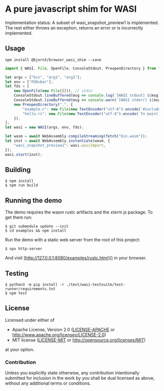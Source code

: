 # A pure javascript shim for WASI

Implementation status: A subset of wasi_snapshot_preview1 is implemented. The rest either throws an exception, returns an error or is incorrectly implemented.

## Usage

```
npm install @bjorn3/browser_wasi_shim --save
```

```javascript
import { WASI, File, OpenFile, ConsoleStdout, PreopenDirectory } from "@bjorn3/browser_wasi_shim";

let args = ["bin", "arg1", "arg2"];
let env = ["FOO=bar"];
let fds = [
    new OpenFile(new File([])), // stdin
    ConsoleStdout.lineBuffered(msg => console.log(`[WASI stdout] ${msg}`)),
    ConsoleStdout.lineBuffered(msg => console.warn(`[WASI stderr] ${msg}`)),
    new PreopenDirectory(".", {
        "example.c": new File(new TextEncoder("utf-8").encode(`#include "a"`)),
        "hello.rs": new File(new TextEncoder("utf-8").encode(`fn main() { println!("Hello World!"); }`)),
    }),
];
let wasi = new WASI(args, env, fds);

let wasm = await WebAssembly.compileStreaming(fetch("bin.wasm"));
let inst = await WebAssembly.instantiate(wasm, {
    "wasi_snapshot_preview1": wasi.wasiImport,
});
wasi.start(inst);
```

## Building

```
$ npm install
$ npm run build
```

## Running the demo

The demo requires the wasm rustc artifacts and the xterm js package. To get them run:

```
$ git submodule update --init
$ cd examples && npm install
```

Run the demo with a static web server from the root of this project:

```
$ npx http-server
```

And visit [http://127.0.0.1:8080/examples/rustc.html]() in your browser.

## Testing

```
$ python3 -m pip install -r ./test/wasi-testsuite/test-runner/requirements.txt
$ npm test
```

## License

Licensed under either of

  * Apache License, Version 2.0 ([LICENSE-APACHE](LICENSE-APACHE) or
    http://www.apache.org/licenses/LICENSE-2.0)
  * MIT license ([LICENSE-MIT](LICENSE-MIT) or
    http://opensource.org/licenses/MIT)

at your option.

### Contribution

Unless you explicitly state otherwise, any contribution intentionally submitted
for inclusion in the work by you shall be dual licensed as above, without any
additional terms or conditions.

